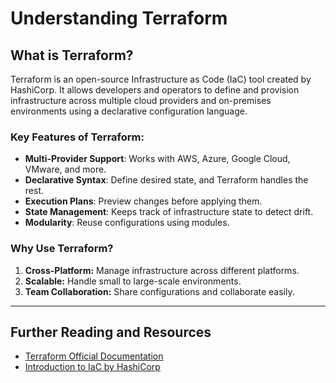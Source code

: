 # Understanding Terraform

## **What is Terraform?**
Terraform is an open-source Infrastructure as Code (IaC) tool created by HashiCorp. It allows developers and operators to define and provision infrastructure across multiple cloud providers and on-premises environments using a declarative configuration language.

### Key Features of Terraform:
- **Multi-Provider Support**: Works with AWS, Azure, Google Cloud, VMware, and more.
- **Declarative Syntax**: Define desired state, and Terraform handles the rest.
- **Execution Plans**: Preview changes before applying them.
- **State Management**: Keeps track of infrastructure state to detect drift.
- **Modularity**: Reuse configurations using modules.

### Why Use Terraform?
1. **Cross-Platform:** Manage infrastructure across different platforms.
2. **Scalable:** Handle small to large-scale environments.
3. **Team Collaboration:** Share configurations and collaborate easily.

---

## **Further Reading and Resources**
- [Terraform Official Documentation](https://www.terraform.io/docs)
- [Introduction to IaC by HashiCorp](https://www.hashicorp.com/resources/what-is-infrastructure-as-code)
